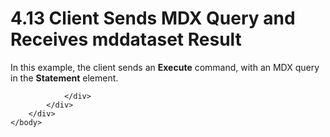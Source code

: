 <html dir="LTR" xmlns:mshelp="http://msdn.microsoft.com/mshelp" xmlns:ddue="http://ddue.schemas.microsoft.com/authoring/2003/5" xmlns:xlink="http://www.w3.org/1999/xlink" xmlns:tool="http://www.microsoft.com/tooltip">
    <head>
        <meta http-equiv="Content-Type" content="text/html; CHARSET=utf-8"></meta>
        <meta name="save" content="history"></meta>
        <title>4.13 Client Sends MDX Query and Receives mddataset Result</title>
        <xml>
            <mshelp:toctitle title="4.13 Client Sends MDX Query and Receives mddataset Result"></mshelp:toctitle>
            <mshelp:rltitle title="[MS-SSAS]: Client Sends MDX Query and Receives mddataset Result"></mshelp:rltitle>
            <mshelp:keyword index="A" term="f9bdaa97-c8a3-4667-b462-1e1e51461dd2"></mshelp:keyword>
            <mshelp:attr name="DCSext.ContentType" value="open specification"></mshelp:attr>
            <mshelp:attr name="AssetID" value="f9bdaa97-c8a3-4667-b462-1e1e51461dd2"></mshelp:attr>
            <mshelp:attr name="TopicType" value="kbRef"></mshelp:attr>
            <mshelp:attr name="DCSext.Title" value="[MS-SSAS]: Client Sends MDX Query and Receives mddataset Result" />
        </xml>
    </head>
    <body>
        <div id="header">
            <h1 class="heading">4.13 Client Sends MDX Query and Receives mddataset Result</h1>
        </div>
        <div id="mainSection">
            <div id="mainBody">
                <div id="allHistory" class="saveHistory"></div>
                <div id="sectionSection0" class="section" name="collapseableSection">
                    

<p>In this example, the client sends an <b>Execute</b> command,
with an MDX query in the <b>Statement</b> element.</p>


                </div>
            </div>
        </div>
    </body>
</html>